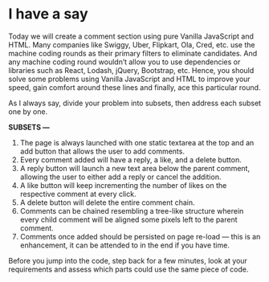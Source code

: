 # I have a say

Today we will create a comment section using pure Vanilla JavaScript and HTML. Many companies like Swiggy, Uber, Flipkart, Ola, Cred, etc. use the machine coding rounds as their primary filters to eliminate candidates. And any machine coding round wouldn’t allow you to use dependencies or libraries such as React, Lodash, jQuery, Bootstrap, etc. Hence, you should solve some problems using Vanilla JavaScript and HTML to improve your speed, gain comfort around these lines and finally, ace this particular round.

As I always say, divide your problem into subsets, then address each subset one by one.

**SUBSETS —**

1. The page is always launched with one static textarea at the top and an add button that allows the user to add comments.
2. Every comment added will have a reply, a like, and a delete button.
3. A reply button will launch a new text area below the parent comment, allowing the user to either add a reply or cancel the addition.
4. A like button will keep incrementing the number of likes on the respective comment at every click.
5. A delete button will delete the entire comment chain.
6. Comments can be chained resembling a tree-like structure wherein every child comment will be aligned some pixels left to the parent comment.
7. Comments once added should be persisted on page re-load — this is an enhancement, it can be attended to in the end if you have time.

Before you jump into the code, step back for a few minutes, look at your requirements and assess which parts could use the same piece of code.
